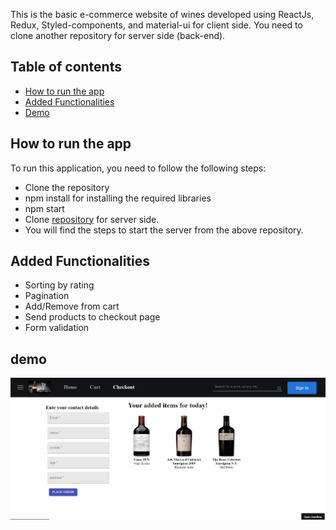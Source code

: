 This is the basic e-commerce website of wines developed using ReactJs, Redux, Styled-components, and material-ui for client side. You need to clone another repository for server side (back-end). 
## Table of contents

* [How to run the app](#how-to-run-the-app)
* [Added Functionalities](#added-functionalities)
* [Demo](#demo)


## How to run the app

To run this application, you need to follow the following steps: 

* Clone the repository
* npm install for installing the required libraries
* npm start
* Clone [repository]( https://github.com/mehtab39/wineshop) for server side.
* You will find the steps to start the server from the above repository.


## Added Functionalities

* Sorting by rating
* Pagination
* Add/Remove from cart
* Send products to checkout page
* Form validation

## demo
![checkout](https://github.com/mehtab39/WineShopClient/blob/main/public/checkout.png?raw=true)
